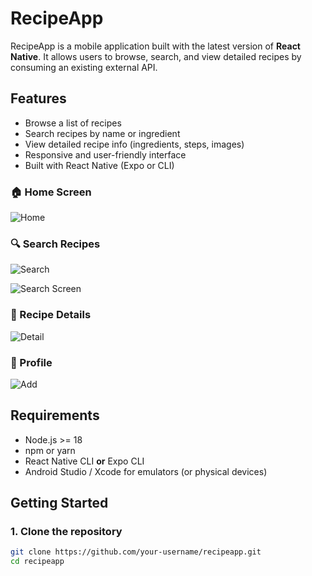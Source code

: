 # RecipeApp

RecipeApp is a mobile application built with the latest version of **React Native**. It allows users to browse, search, and view detailed recipes by consuming an existing external API.

## Features

- Browse a list of recipes
- Search recipes by name or ingredient
- View detailed recipe info (ingredients, steps, images)
- Responsive and user-friendly interface
- Built with React Native (Expo or CLI)
### 🏠 Home Screen

![Home](https://github.com/user-attachments/assets/8ea56c6d-d755-4003-9abe-be2f760127cb)

### 🔍 Search Recipes
![Search](https://github.com/user-attachments/assets/8b020cfc-7bab-45ac-846b-8b998d398ccd)

![Search Screen](assets/search.png)

### 🍲 Recipe Details

![Detail](https://github.com/user-attachments/assets/226078f3-7cb0-4488-b9b9-6dfe56a66a7b)

### 🧔 Profile

![Add](https://github.com/user-attachments/assets/e5a52ad6-1e8e-48b7-b8cb-134c427d7443)
## Requirements

- Node.js >= 18
- npm or yarn
- React Native CLI **or** Expo CLI
- Android Studio / Xcode for emulators (or physical devices)

## Getting Started

### 1. Clone the repository

```bash
git clone https://github.com/your-username/recipeapp.git
cd recipeapp
